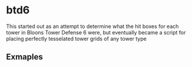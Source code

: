 # btd6
This started out as an attempt to determine what the hit boxes for each tower in Bloons Tower Defense 6 were, but eventually became a script for placing perfectly tesselated tower grids of any tower type

## Exmaples


